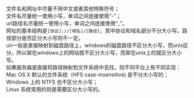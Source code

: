 文件名和网址中尽量不用中文或者其他特殊符号；        
文件名尽量统一使用小写，单词之间连接使用“-”；        
url路径名尽量统一使用小写，单词之间连接使用“_”。        
网址的基本结构是`[协议]://[域名]/[路径]`，其中协议和域名部分不分大小写。路径部分是否区分大小写则不一定。        
uri一般是直接映射到磁盘路径上，windows的磁盘路径不区分大小写，而unix区分。所以架在windows上的网站就不区分大小写，而架在unix上的就区分大小写。        
如果服务器是直接将路径映射到文件系统中去找，则不同平台上有不同实现：        
Mac OS X 默认的文件系统（HFS case-insensitive) 是不分大小写的；        
Windows 上的 NTFS 也不区分大小写；        
 Linux 系统常用的则是需要区分大小写的。
        
